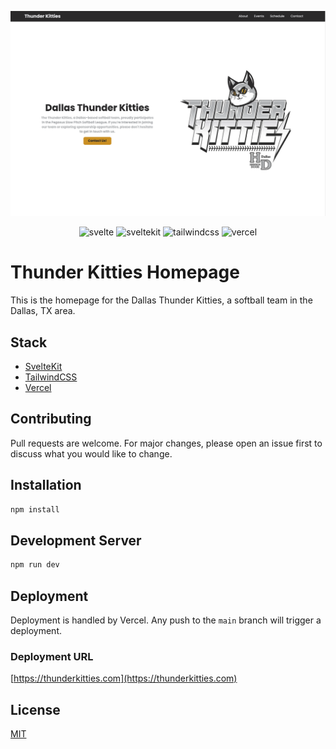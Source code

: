 ![screenshot](static/images/tk_screenshot.png)

<div align='center'>

![svelte](https://img.shields.io/badge/Svelte-4A4A55?style=for-the-badge&logo=svelte&logoColor=FF3E00)
![sveltekit](https://img.shields.io/badge/SvelteKit-4A4A55?style=for-the-badge&logo=svelte&logoColor=FF3E00)
![tailwindcss](https://img.shields.io/badge/TailwindCSS-4A4A55?style=for-the-badge&logo=tailwind-css&logoColor=38B2AC)
![vercel](https://img.shields.io/badge/Vercel-4A4A55?style=for-the-badge&logo=vercel&logoColor=000000)

</div>

# Thunder Kitties Homepage

This is the homepage for the Dallas Thunder Kitties, a softball team in the Dallas, TX area.

## Stack

- [SvelteKit](https://kit.svelte.dev/)
- [TailwindCSS](https://tailwindcss.com/)
- [Vercel](https://vercel.com/)

## Contributing

Pull requests are welcome. For major changes, please open an issue first to discuss what you would like to change.

## Installation

```bash
npm install
```

## Development Server

```bash
npm run dev
```

## Deployment

Deployment is handled by Vercel. Any push to the `main` branch will trigger a deployment.

### Deployment URL

[https://thunderkitties.com](https://thunderkitties.com)

## License

[MIT](https://choosealicense.com/licenses/mit/)
